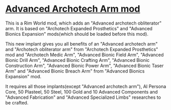 # [Advanced Archotech Arm mod]()

This is a Rim World mod, which adds an "Advanced archotech obliterator" arm.
It is based on "Archotech Expanded Prosthetics" and "Advanced Bionics Expansion" mods(which should be loaded before this mod).

This new implant gives you all benefits of an "Advanced archotech arm" and "Archotech obliterator arm" from "Archotech Expanded Prosthetics" mod and "Archotech Medic Arm", "Advanced Bionic Field Arm", "Advanced Bionic Drill Arm", "Advanced Bionic Crafting Arm", "Advanced Bionic Construction Arm", "Advanced Bionic Power Arm", "Advanced Bionic Taser Arm" and "Advanced Bionic Breach Arm" from "Advanced Bionics Expansion" mod.

It requires all those implants(except "Advanced archotech arm"), AI Persona Core, 50 Plasteel, 50 Steel, 100 Gold and 10 Advanced Components and "Advanced Fabrication" and "Advanced Specialized Limbs" researches to be crafted.